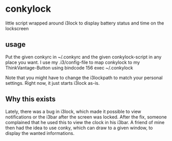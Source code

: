 conkylock
=========

little script wrapped around i3lock to display battery status and time on the lockscreen


usage
-----

Put the given conkyrc in ~/.conkyrc and the given conkylock-script in any place
you want.
I use my .i3/config-file to map conkylock to my ThinkVantage-Button using
	bindcode 156 exec ~/.conkylock

Note that you might have to change the i3lockpath to match your personal
settings. Right now, it just starts i3lock as-is.

Why this exists
---------------

Lately, there was a bug in i3lock, which made it possible to view notifications
or the i3bar after the screen was locked.
After the fix, someone complained that he used this to view the clock in his
i3bar. A friend of mine then had the idea to use conky, which can draw to a
given window, to display the wanted informations.
